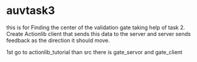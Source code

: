 # auvtask3


this is for Finding the center of the validation gate taking help of task 2. Create Actionlib client that sends this data to the server and server sends feedback as the direction it should move.

1st go to actionlib_tutorial than src there is gate_servor and gate_client

